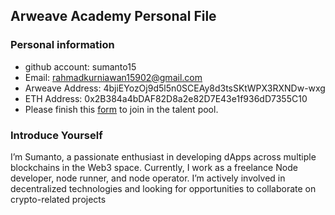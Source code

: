 ## Arweave Academy Personal File

### Personal information

- github account: sumanto15
- Email: rahmadkurniawan15902@gmail.com
- Arweave Address: 4bjiEYozOj9d5l5n0SCEAy8d3tsSKtWPX3RXNDw-wxg
- ETH Address: 0x2B384a4bDAF82D8a2e82D7E43e1f936dD7355C10
- Please finish this [form](https://docs.google.com/forms/d/e/1FAIpQLSfWA5fIIcBgmRppm3jNz5vmf9Mai_QMVil-2pO4r7YKn_Zhtw/viewform?usp=sf_link) to join in the talent pool.

### Introduce Yourself
 I’m Sumanto, a passionate enthusiast in developing dApps across multiple blockchains in the Web3 space. Currently, I work as a freelance Node developer, node runner, and node operator. I’m actively involved in decentralized technologies and looking for opportunities to collaborate on crypto-related projects
